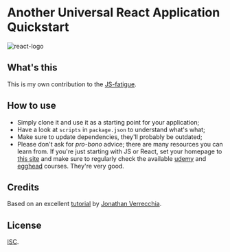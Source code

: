 # Another Universal React Application Quickstart

![react-logo](https://cloud.githubusercontent.com/assets/581999/26373150/15bd4088-4009-11e7-88ce-7c0ce866ea3d.PNG)

## What's this

This is my own contribution to the [JS-fatigue](https://medium.com/@ericclemmons/javascript-fatigue-48d4011b6fc4).

## How to use

- Simply clone it and use it as a starting point for your application;
- Have a look at `scripts` in `package.json` to understand what's what;
- Make sure to update dependencies, they'll probably be outdated;
- Please don't ask for _pro-bono_ advice; there are many resources you can learn from. If you're just starting with JS or React, set your homepage to [this site](https://facebook.github.io/react/) and make sure to regularly check the available [udemy](https://www.udemy.com) and [egghead](https://egghead.io/) courses. They're very good.

## Credits

Based on an excellent [tutorial](https://github.com/verekia/js-stack-from-scratch) by [Jonathan Verrecchia](https://github.com/verekia).

## License

[ISC](https://github.com/nevir/readable-licenses/blob/master/markdown/ISC-LICENSE.md).
